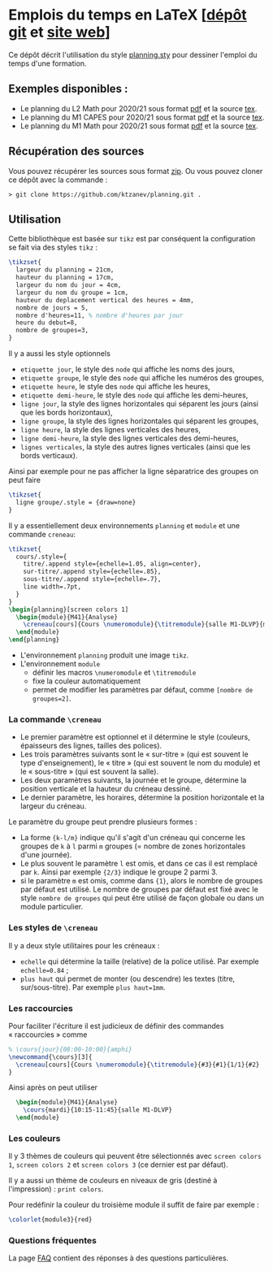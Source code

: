# Emplois du temps en LaTeX [[dépôt git](https://github.com/ktzanev/planning) et [site web](https://ktzanev.github.io/planning)]

Ce dépôt décrit l'utilisation du style [planning.sty](planning.sty) pour dessiner l'emploi du temps d'une formation.

## Exemples disponibles :

- Le planning du L2 Math pour 2020/21 sous format [pdf](L2S2-Planning-2020-2021.pdf) et la source [tex](L2S2-Planning-2020-2021.tex).
- Le planning du M1 CAPES pour 2020/21 sous format [pdf](CAPES-Planning-2020-2021.pdf) et la source [tex](CAPES-Planning-2020-2021.tex).
- Le planning du M1 Math pour 2020/21 sous format [pdf](M1-Planning-2020-2021.pdf) et la source [tex](M1-Planning-2020-2021.tex).

## Récupération des sources

Vous pouvez récupérer les sources sous format [zip](https://github.com/ktzanev/planning/archive/master.zip).
Ou vous pouvez cloner ce dépôt avec la commande :

```shell
> git clone https://github.com/ktzanev/planning.git .
```

## Utilisation

Cette bibliothèque est basée sur `tikz` est par conséquent la configuration se fait via des styles `tikz` :
```latex
\tikzset{
  largeur du planning = 21cm,
  hauteur du planning = 17cm,
  largeur du nom du jour = 4cm,
  largeur du nom du groupe = 1cm,
  hauteur du deplacement vertical des heures = 4mm,
  nombre de jours = 5,
  nombre d'heures=11, % nombre d'heures par jour
  heure du debut=8,
  nombre de groupes=3,
}
```
Il y a aussi les style optionnels
- `etiquette jour`, le style des `node` qui affiche les noms des jours,
- `etiquette groupe`, le style des `node` qui affiche les numéros des groupes,
- `etiquette heure`, le style des `node` qui affiche les heures,
- `etiquette demi-heure`, le style des `node` qui affiche les demi-heures,
- `ligne jour`, la style des lignes horizontales qui séparent les jours (ainsi que les bords horizontaux),
- `ligne groupe`, la style des lignes horizontales qui séparent les groupes,
- `ligne heure`, la style des lignes verticales des heures,
- `ligne demi-heure`, la style des lignes verticales des demi-heures,
- `lignes verticales`, la style des autres lignes verticales (ainsi que les bords verticaux).

Ainsi par exemple pour ne pas afficher la ligne séparatrice des groupes on peut faire
```latex
\tikzset{
  ligne groupe/.style = {draw=none}
}
```

Il y a essentiellement deux environnements `planning` et `module` et une commande `creneau`:

```latex
\tikzset{
  cours/.style={
    titre/.append style={echelle=1.05, align=center},
    sur-titre/.append style={echelle=.85},
    sous-titre/.append style={echelle=.7},
    line width=.7pt,
  }
}
\begin{planning}[screen colors 1]
  \begin{module}{M41}{Analyse}
    \creneau[cours]{Cours \numeromodule}{\titremodule}{salle M1-DLVP}{mardi}{1/1}{10:15-11:45}
  \end{module}
\end{planning}
```

- L'environnement `planning` produit une image `tikz`.
- L'environnement `module`
  - définir les macros `\numeromodule` et `\titremodule`
  - fixe la couleur automatiquement
  - permet de modifier les paramètres par défaut, comme `[nombre de groupes=2]`.

### La commande `\creneau`

- Le premier paramètre est optionnel et il détermine le style (couleurs, épaisseurs des lignes, tailles des polices).
- Les trois paramètres suivants sont le « sur-titre » (qui est souvent le type d'enseignement), le « titre » (qui est souvent le nom du module) et le « sous-titre » (qui est souvent la salle).
- Les deux paramètres suivants, la journée et le groupe, détermine la position verticale et la hauteur du créneau dessiné.
- Le dernier paramètre, les horaires, détermine la position horizontale et la largeur du créneau.

Le paramètre du groupe peut prendre plusieurs formes :
- La forme `{k-l/m}` indique qu'il s'agit d'un créneau qui concerne les groupes de `k` à `l` parmi `m` groupes (= nombre de zones horizontales d'une journée).
- Le plus souvent le paramètre `l` est omis, et dans ce cas il est remplacé par `k`. Ainsi par exemple `{2/3}` indique le groupe 2 parmi 3.
- si le paramètre `m` est omis, comme dans `{1}`, alors le nombre de groupes par défaut est utilisé. Le nombre de groupes par défaut est fixé avec le style `nombre de groupes` qui peut être utilisé de façon globale ou dans un module particulier.

### Les styles de `\creneau`

Il y a deux style utilitaires pour les créneaux :
- `echelle` qui détermine la taille (relative) de la police utilisé. Par exemple `echelle=0.84` ;
- `plus haut` qui permet de monter (ou descendre) les textes (titre, sur/sous-titre). Par exemple `plus haut=1mm`.

### Les raccourcies

Pour faciliter l'écriture il est judicieux de définir des commandes « raccourcies » comme

```latex
% \cours{jour}{08:00-10:00}{amphi}
\newcommand{\cours}[3]{
  \creneau[cours]{Cours \numeromodule}{\titremodule}{#3}{#1}{1/1}{#2}
}
```

Ainsi après on peut utiliser
```latex
  \begin{module}{M41}{Analyse}
    \cours{mardi}{10:15-11:45}{salle M1-DLVP}
  \end{module}
```
### Les couleurs

Il y 3 thèmes de couleurs qui peuvent être sélectionnés avec `screen colors 1`, `screen colors 2` et `screen colors 3` (ce dernier est par défaut).

Il y a aussi un thème de couleurs en niveaux de gris (destiné à l'impression) : `print colors`.

Pour redéfinir la couleur du troisième module il suffit de faire par exemple :

```latex
\colorlet{module3}{red}
```

### Questions fréquentes

La page [FAQ](faq.md) contient des réponses à des questions particulières.
